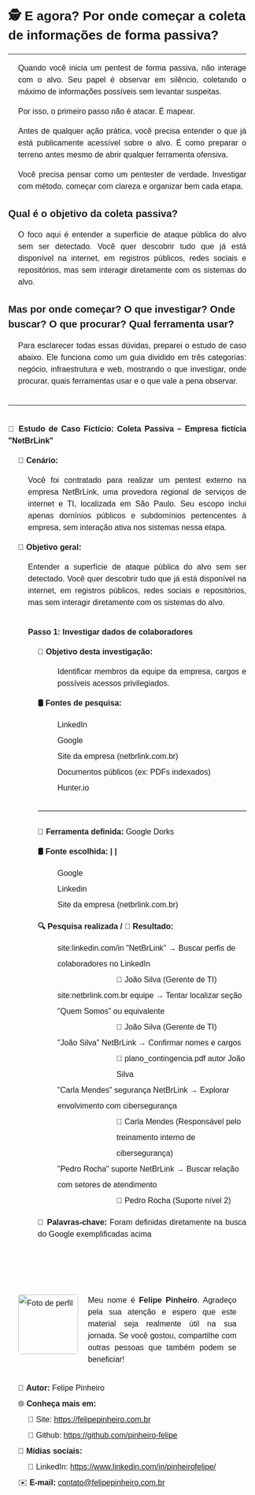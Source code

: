 
<div id="conteudo-markdown" style="max-width: 860px; margin: auto; word-wrap: break-word; line-height: 1.5; font-family:Arial, sans-serif; padding: 20px; padding-left:0px">
  
<h1 style="font-size:26px; font-weight:bold; border-bottom:none!important">
  🕵️ E agora? Por onde começar a coleta de informações de forma passiva?
</h1>

<hr>

<p style="font-size:16px; text-align: justify; padding-left:20px">
  Quando você inicia um pentest de forma passiva, não interage com o alvo. Seu papel é observar em silêncio, coletando o máximo de informações possíveis sem levantar suspeitas.
</p>

<p style="font-size:16px; text-align: justify; padding-left:20px">
  Por isso, o primeiro passo não é atacar. É mapear.
</p>

<p style="font-size:16px; text-align: justify; padding-left:20px">
  Antes de qualquer ação prática, você precisa entender o que já está publicamente acessível sobre o alvo.
  É como preparar o terreno antes mesmo de abrir qualquer ferramenta ofensiva.
</p>

<p style="font-size:16px; text-align: justify; padding-left:20px">
  Você precisa pensar como um pentester de verdade. Investigar com método, começar com clareza e organizar bem cada etapa.
</p>

<h2 style="font-size:20px; font-weight:bold; border-bottom:none!important">
  Qual é o objetivo da coleta passiva?
</h2>

<p style="font-size:16px; text-align: justify; padding-left:20px">
  O foco aqui é entender a superfície de ataque pública do alvo sem ser detectado.
  Você quer descobrir tudo que já está disponível na internet, em registros públicos, redes sociais e repositórios, mas sem interagir diretamente com os sistemas do alvo.
</p>

<h2 style="font-size:20px; font-weight:bold; border-bottom:none!important">
 Mas por onde começar? O que investigar? Onde buscar? O que procurar? Qual ferramenta usar?
</h2>

<p style="font-size:16px; text-align: justify; padding-left:20px; padding-bottom:20px;">
  Para esclarecer todas essas dúvidas, preparei o estudo de caso abaixo. Ele funciona como um guia dividido em três categorias: negócio, infraestrutura e web, mostrando o que investigar, onde procurar, quais ferramentas usar e o que vale a pena observar.
</p>

<hr>

<p style="font-size:16px; text-align: justify; padding-top:20px; font-weight:bold;"> 
  🧪 Estudo de Caso Fictício: Coleta Passiva – Empresa fictícia "NetBrLink"
</hp>

<p style="font-size:16px; text-align: justify; padding-left:20px; font-weight:bold;">
 📝 Cenário:
</p>

<p style="font-size:16px; text-align: justify; padding-left:40px">
  Você foi contratado para realizar um pentest externo na empresa NetBrLink, uma provedora regional de serviços de internet e TI, localizada em São Paulo. Seu escopo inclui apenas         domínios públicos e subdomínios pertencentes à empresa, sem interação ativa nos sistemas nessa etapa.
</p>

<p style="font-size:16px; text-align: justify; padding-left:20px; font-weight:bold;">
🎯 Objetivo geral:
</p>

<p style="font-size:16px; text-align: justify; padding-left:40px">
Entender a superfície de ataque pública do alvo sem ser detectado. Você quer descobrir tudo que já está disponível na internet, em registros públicos, redes sociais e repositórios, mas sem interagir diretamente com os sistemas do alvo. 
</p>

<p style="font-size:16px; text-align: justify; padding-left:40px; padding-top:20px; font-weight:bold;">
  Passo 1: Investigar dados de colaboradores
</p>

<p style="font-size:16px; text-align: justify; padding-left:60px; font-weight:bold;">
🎯 Objetivo desta investigação:
</p>

<p style="font-size:16px; text-align: justify; padding-left:100px;">
   Identificar membros da equipe da empresa, cargos e possíveis acessos privilegiados.
</p>

<p style="font-size:16px; text-align: justify; padding-left:60px; font-weight:bold;">
🛢️ Fontes de pesquisa:
</p>

<ul style="font-size:16px; list-style:none!important; padding-left:100px; line-height:2">
<li>LinkedIn</li>
<li>Google</li>
<li>Site da empresa (netbrlink.com.br)</li>
<li>Documentos públicos (ex: PDFs indexados)</li>
<li>Hunter.io</li>
</ul>

<p style="font-size:16px; text-align: justify; margin-left:60px; margin-top:30px; border-top:1px #000 solid; padding-top:30px">
<span style="font-weight:bold;">🔧 Ferramenta definida:</span> Google Dorks
</p>

<p style="font-size:16px; text-align: justify; padding-left:60px; font-weight:bold;">
🛢️ Fonte escolhida:  |  | 
</p>

<ul style="font-size:16px; list-style:none!important; padding-left:100px; line-height:2">
<li>Google</li>
<li>Linkedin</li>
<li>Site da empresa (netbrlink.com.br)</li>
</ul>

<p style="font-size:16px; text-align: justify; padding-left:60px; font-weight:bold;">
🔍 Pesquisa realizada / 📌 Resultado:
</p>

<ul style="font-size:16px; list-style:none!important; padding-left:100px; line-height:2">
<li>site:linkedin.com/in "NetBrLink" → Buscar perfis de colaboradores no LinkedIn</li>
<li style="padding-left:120px;">📌 João Silva (Gerente de TI)</li>
<li>site:netbrlink.com.br equipe → Tentar localizar seção "Quem Somos" ou equivalente</li>
<li style="padding-left:120px;">📌 João Silva (Gerente de TI)</li>
<li>"João Silva" NetBrLink → Confirmar nomes e cargos</li>
<li style="padding-left:120px;">📌 plano_contingencia.pdf autor João Silva</li>
<li>"Carla Mendes" segurança NetBrLink → Explorar envolvimento com cibersegurança</li>
<li style="padding-left:120px;">📌 Carla Mendes (Responsável pelo treinamento interno de cibersegurança)</li>
<li>"Pedro Rocha" suporte NetBrLink → Buscar relação com setores de atendimento</li>
<li style="padding-left:120px;">📌 Pedro Rocha (Suporte nível 2)</li>
</ul>

<p style="font-size:16px; text-align: justify; padding-left:60px;">
<span style="font-weight:bold;">🔑 Palavras-chave:</span> Foram definidas diretamente na busca do Google exemplificadas acima
</p>

<ul style="font-size:16px; list-style:none!important; padding:20px; margin-top: 90px; line-height:2" class="quebra-de-pagina-arquivo-pdf">
  <!-- Bloco de apresentação com layout em linha -->
  <li style="margin-bottom:30px">
    <div style="display:flex; gap:20px; align-items:flex-start;">
      <img src="https://raw.githubusercontent.com/pinheiro-felipe/guia-para-pentest/0e8c5a537c8c1441fffdc10313293310a6256f1b/imagens/foto-perfil.jpeg" alt="Foto de perfil" width="122" height="121" style="flex-shrink:0; border-radius:5px">
      <p style="margin:0; text-align: justify; line-height: 1.5">
        Meu nome é <strong>Felipe Pinheiro</strong>. Agradeço pela sua atenção e espero que este material seja realmente útil na sua jornada.  
        Se você gostou, compartilhe com outras pessoas que também podem se beneficiar!
      </p>
    </div>
  </li>

  <!-- Dados e links -->
  <li>👤 <strong>Autor:</strong> Felipe Pinheiro</li>
  <li>🌐 <strong>Conheça mais em:</strong></li>
  <li style="padding-left:20px">🔗 Site: <a href="https://felipepinheiro.com.br" target="_blank">https://felipepinheiro.com.br</a></li>
  <li style="padding-left:20px">🐙 Github: <a href="https://github.com/pinheiro-felipe" target="_blank">https://github.com/pinheiro-felipe</a></li>
  <li>📱 <strong>Mídias sociais:</strong></li>
  <li style="padding-left:20px">💼 LinkedIn: <a href="https://www.linkedin.com/in/pinheirofelipe/" target="_blank">https://www.linkedin.com/in/pinheirofelipe/</a></li>
  <li>✉️ <strong>E-mail:</strong> <a href="mailto:contato@felipepinheiro.com.br">contato@felipepinheiro.com.br</a></li>
</ul>

</div>
